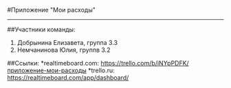 #Приложение "Мои расходы"
***
##Участники команды:
1. Добрынина Елизавета, группа 3.3
2. Немчанинова Юлия, группв 3.2

##Ссылки:
*realtimeboard.com: <https://trello.com/b/iNYpPDFK/приложение-мои-расходы>
*trello.ru: <https://realtimeboard.com/app/dashboard/>